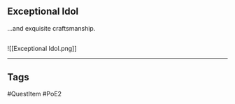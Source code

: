 ## Exceptional Idol
...and exquisite craftsmanship.
## 
![[Exceptional Idol.png]]

---
## Tags
#QuestItem
#PoE2